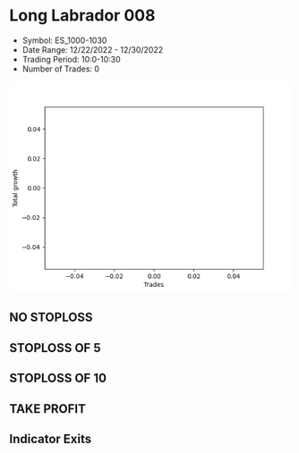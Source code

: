 # Long Labrador 008 
- Symbol: ES_1000-1030
- Date Range: 12/22/2022 - 12/30/2022
- Trading Period: 10:0-10:30
- Number of Trades: 0

![Plot](LongLabrador008ES_1000-1030.png)
## NO STOPLOSS














## STOPLOSS OF 5














## STOPLOSS OF 10














## TAKE PROFIT











## Indicator Exits


